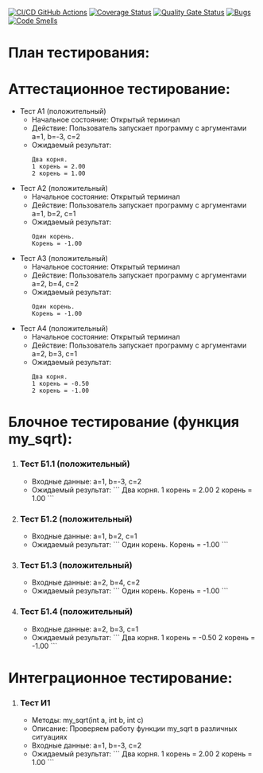 [![CI/CD GitHub Actions](https://github.com/valerap97/ctest/actions/workflows/test-action.yml/badge.svg)](https://github.com/valerap97/ctest/actions/workflows/test-action.yml)
[![Coverage Status](https://coveralls.io/repos/github/valerap97/ctest/badge.svg?branch=main)](https://coveralls.io/github/valerap97/ctest?branch=main)
[![Quality Gate Status](https://sonarcloud.io/api/project_badges/measure?project=valerap97_ctest&metric=alert_status)](https://sonarcloud.io/summary/new_code?id=valerap97_ctest)
[![Bugs](https://sonarcloud.io/api/project_badges/measure?project=valerap97_ctest&metric=bugs)](https://sonarcloud.io/summary/new_code?id=valerap97_ctest)
[![Code Smells](https://sonarcloud.io/api/project_badges/measure?project=valerap97_ctest&metric=code_smells)](https://sonarcloud.io/summary/new_code?id=valerap97_ctest)

# План тестирования:

# Аттестационное тестирование:
- Тест А1 (положительный)
  - Начальное состояние: Открытый терминал
  - Действие: Пользователь запускает программу с аргументами a=1, b=-3, c=2
  - Ожидаемый результат: 
    ```
    Два корня.
    1 корень = 2.00
    2 корень = 1.00
    ```
- Тест А2 (положительный)
  - Начальное состояние: Открытый терминал
  - Действие: Пользователь запускает программу с аргументами a=1, b=2, c=1
  - Ожидаемый результат:
    ```
    Один корень.
    Корень = -1.00
    ```
- Тест А3 (положительный)
  - Начальное состояние: Открытый терминал
  - Действие: Пользователь запускает программу с аргументами a=2, b=4, c=2
  - Ожидаемый результат:
    ```
    Один корень.
    Корень = -1.00
    ```
- Тест А4 (положительный)
  - Начальное состояние: Открытый терминал
  - Действие: Пользователь запускает программу с аргументами a=2, b=3, c=1
  - Ожидаемый результат:
    ```
    Два корня.
    1 корень = -0.50
    2 корень = -1.00
    ```

# Блочное тестирование (функция my_sqrt):
<ol>
  <li>
    <h3>Тест Б1.1 (положительный)</h3>
    <ul>
      <li>Входные данные: a=1, b=-3, c=2</li>
      <li>Ожидаемый результат:
        ```
        Два корня.
        1 корень = 2.00
        2 корень = 1.00
        ```
      </li>
    </ul>
  </li>
  <li>
    <h3>Тест Б1.2 (положительный)</h3>
    <ul>
      <li>Входные данные: a=1, b=2, c=1</li>
      <li>Ожидаемый результат:
        ```
        Один корень.
        Корень = -1.00
        ```
      </li>
    </ul>
  </li>
  <li>
    <h3>Тест Б1.3 (положительный)</h3>
    <ul>
      <li>Входные данные: a=2, b=4, c=2</li>
      <li>Ожидаемый результат:
        ```
        Один корень.
        Корень = -1.00
        ```
      </li>
    </ul>
  </li>
  <li>
    <h3>Тест Б1.4 (положительный)</h3>
    <ul>
      <li>Входные данные: a=2, b=3, c=1</li>
      <li>Ожидаемый результат:
        ```
        Два корня.
        1 корень = -0.50
        2 корень = -1.00
        ```
      </li>
    </ul>
  </li>
</ol>

# Интеграционное тестирование:
<ol>
  <li>
    <h3>Тест И1</h3>
    <ul>
      <li>Методы: my_sqrt(int a, int b, int c)</li>
      <li>Описание: Проверяем работу функции my_sqrt в различных ситуациях</li>
      <li>Входные данные: a=1, b=-3, c=2</li>
      <li>Ожидаемый результат:
        ```
        Два корня.
        1 корень = 2.00
        2 корень = 1.00
        ```
      </li>
    </ul>
  </li>
</ol>

